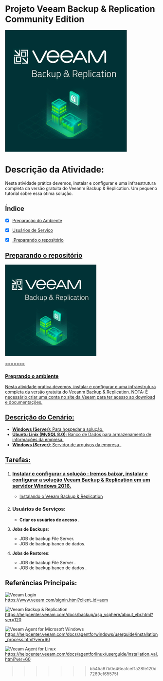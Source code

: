 ﻿# Projeto Veeam Backup & Replication Community Edition
<img style="width:400px" src="./images/capa.webp">

# Descrição da Atividade:

Nesta atividade prática devemos, instalar e configurar e uma infraestrutura completa da versão gratuita do Veeanm Backup & Replication.
Um pequeno tutorial sobre essa ótima solução.

## Índice

- [x] [Preparação do Ambiente](#preprando-o-ambiente)
- [x] [Usuários de Serviço](#usuários-de-serviços)
- [x] <a href="#particao"> Preparando o repositório


## Preparando o repositório

<img style="width:300px" src="./images/capa.webp" alt="Uma ótima solução de backup para pequenas empresas">

=======
### Preprando o ambiente
Nesta atividade prática devemos, instalar e configurar e uma infraestrutura completa da versão gratuita do Veeanm Backup & Replication.
NOTA: É necessário criar uma conta no site da Veeam para ter acesso ao download e documentações.
## Descrição do Cenário:

-   **Windows (Server)**: Para hospedar a solução.
-   **Ubuntu Linix (MySQL 8.0)**: Banco de Dados para armazenamento de informações da empresa.
-   **Windows (Server)**: Servidor de arquivos da empresa .

## Tarefas:

1. ### Instalar e configurar a solução : Iremos baixar, instalar e configurar a solução Veeam Backup & Replication em um servidor Windows 2016.
    - [Instalando o Veeam Backup & Replication](#./Instalando)
2. ### Usuários de Serviços:
    - **Criar os usuários de acesso** .

3. **Jobs de Backups**:
    - JOB de backup File Server.
    - JOB de backup banco de dados.

4. **Jobs de Restores**:
    - JOB de backup File Server .
    - JOB de backup banco de dados .

## Referências Principais:
![Veeam Login]()
<br>https://www.veeam.com/signin.html?client_id=aem</br>

![Veeam Backup & Replication]()
<br>https://helpcenter.veeam.com/docs/backup/qsg_vsphere/about_vbr.html?ver=120</br>

![Veeam Agent for Microsoft Windows]()
<br>https://helpcenter.veeam.com/docs/agentforwindows/userguide/installation_process.html?ver=60</br>

![Veeam Agent for Linux]()
<br>https://helpcenter.veeam.com/docs/agentforlinux/userguide/installation_val.html?ver=60</br>
>>>>>>> b545a87b0e46eafcef1a28fe120d7269cf65575f
